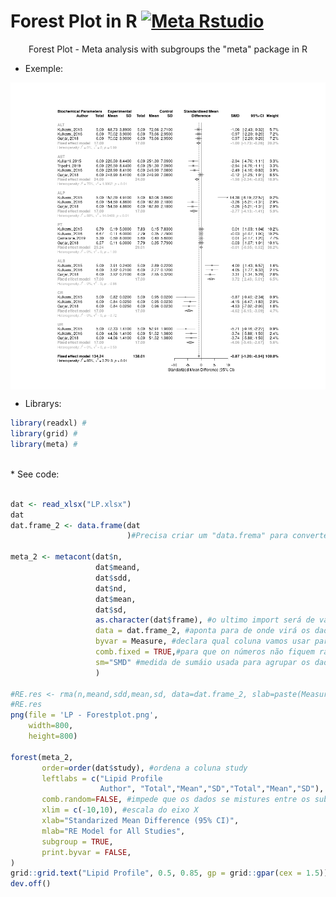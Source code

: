 # Forest Plot in R [![Meta Rstudio](https://img.shields.io/endpoint?url=https%3A%2F%2Frstudio.github.io%2Frstudio-shields%2Fcategory%2Fmeta.json)](https://community.rstudio.com/c/meta)
<p align="center">Forest Plot - Meta analysis with subgroups the "meta" package in R</p>

* Exemple:
<img src="https://raw.githubusercontent.com/horberlan/forest-plot/main/BP%20-%20Forestplot.png" align="center"/>

* Librarys:
```R
library(readxl) #
library(grid) #
library(meta) #
```
<br>
* See code:

```R

dat <- read_xlsx("LP.xlsx")
dat
dat.frame_2 <- data.frame(dat
                          )#Precisa criar um "data.frema" para converter os valoes chr presentes nos dados numéricos pra num ou int, removendo então as vírguas.

meta_2 <- metacont(dat$n,
                   dat$meand,
                   dat$sdd,
                   dat$nd,
                   dat$mean,
                   dat$sd,
                   as.character(dat$frame), #o ultimo import será de valor chr que levará os dados dos autores 
                   data = dat.frame_2, #aponta para de onde virá os dados da análise
                   byvar = Measure, #declara qual coluna vamos usar para definir os subgrupos que vai usar, no caso os que foram inseridos na tablea na coluna "Measure".
                   comb.fixed = TRUE,#para que on números não fiquem randomicos.
                   sm="SMD" #medida de sumáio usada para agrupar os dados.
                   )

#RE.res <- rma(n,meand,sdd,mean,sd, data=dat.frame_2, slab=paste(Measure))
#RE.res
png(file = 'LP - Forestplot.png',
    width=800,
    height=800)

forest(meta_2,
       order=order(dat$study), #ordena a coluna study
       leftlabs = c("Lipid Profile 
                    Author", "Total","Mean","SD","Total","Mean","SD"),
       comb.random=FALSE, #impede que os dados se mistures entre os subgrupos
       xlim = c(-10,10), #escala do eixo X
       xlab="Standarized Mean Difference (95% CI)",
       mlab="RE Model for All Studies",
       subgroup = TRUE,
       print.byvar = FALSE,
)
grid::grid.text("Lipid Profile", 0.5, 0.85, gp = grid::gpar(cex = 1.5))
dev.off()

```
